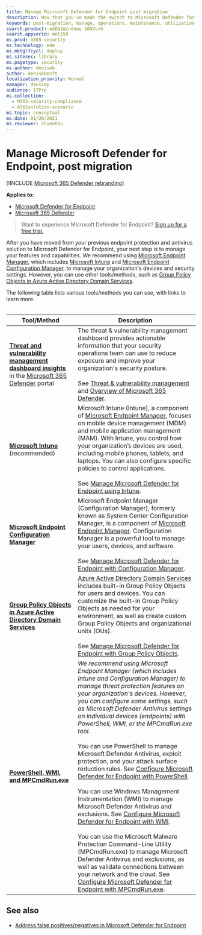 ```yaml
---
title: Manage Microsoft Defender for Endpoint post migration
description: Now that you've made the switch to Microsoft Defender for Endpoint, your next step is to manage your threat protection features
keywords: post-migration, manage, operations, maintenance, utilization, Microsoft Defender for Endpoint, edr
search.product: eADQiWindows 10XVcnh
search.appverid: met150
ms.prod: m365-security
ms.technology: mde
ms.mktglfcycl: deploy
ms.sitesec: library
ms.pagetype: security
ms.author: deniseb
author: denisebmsft
localization_priority: Normal
manager: dansimp
audience: ITPro
ms.collection: 
  - M365-security-compliance
  - m365solution-scenario
ms.topic: conceptual
ms.date: 01/26/2021
ms.reviewer: chventou
---
```


# Manage Microsoft Defender for Endpoint, post migration

[!INCLUDE [Microsoft 365 Defender rebranding](../../includes/microsoft-defender.md)]

**Applies to:**
- [Microsoft Defender for Endpoint](https://go.microsoft.com/fwlink/p/?linkid=2154037)
- [Microsoft 365 Defender](https://go.microsoft.com/fwlink/?linkid=2118804)

> Want to experience Microsoft Defender for Endpoint? [Sign up for a free trial.](https://www.microsoft.com/microsoft-365/windows/microsoft-defender-atp?ocid=docs-wdatp-exposedapis-abovefoldlink)

After you have moved from your previous endpoint protection and antivirus solution to Microsoft Defender for Endpoint, your next step is to manage your features and capabilities. We recommend using [Microsoft Endpoint Manager](/mem/endpoint-manager-overview), which includes [Microsoft Intune](/mem/intune/fundamentals/what-is-intune) and [Microsoft Endpoint Configuration Manager](/mem/configmgr/core/understand/introduction), to manage your organization's devices and security settings. However, you can use other tools/methods, such as [Group Policy Objects in Azure Active Directory Domain Services](/azure/active-directory-domain-services/manage-group-policy). 

The following table lists various tools/methods you can use, with links to learn more. 
<br/><br/>

|Tool/Method  |Description  |
|---------|---------|
|**[Threat and vulnerability management dashboard insights](/windows/security/threat-protection/microsoft-defender-atp/tvm-dashboard-insights)** in the [Microsoft 365 Defender](https://security.microsoft.com/) portal |The threat & vulnerability management dashboard provides actionable information that your security operations team can use to reduce exposure and improve your organization's security posture. <br/><br/>See [Threat & vulnerability management](/microsoft-365/security/defender-endpoint/next-gen-threat-and-vuln-mgt) and [Overview of Microsoft 365 Defender](/microsoft-365/security/defender-endpoint/use).  |
|**[Microsoft Intune](/mem/intune/fundamentals/what-is-intune)**  (recommended)    |Microsoft Intune (Intune), a component of [Microsoft Endpoint Manager](/mem/endpoint-manager-overview), focuses on mobile device management (MDM) and mobile application management (MAM). With Intune, you control how your organization’s devices are used, including mobile phones, tablets, and laptops. You can also configure specific policies to control applications. <br/><br/>See [Manage Microsoft Defender for Endpoint using Intune](manage-atp-post-migration-intune.md).         |
|**[Microsoft Endpoint Configuration Manager](/mem/configmgr/core/understand/introduction)**     |Microsoft Endpoint Manager (Configuration Manager), formerly known as System Center Configuration Manager, is a component of [Microsoft Endpoint Manager](/mem/endpoint-manager-overview). Configuration Manager is a powerful tool to manage your users, devices, and software.<br/><br/>See [Manage Microsoft Defender for Endpoint with Configuration Manager](manage-atp-post-migration-configuration-manager.md).        |
|**[Group Policy Objects in Azure Active Directory Domain Services](/azure/active-directory-domain-services/manage-group-policy)** |[Azure Active Directory Domain Services](/azure/active-directory-domain-services/overview) includes built-in Group Policy Objects for users and devices. You can customize the built-in Group Policy Objects as needed for your environment, as well as create custom Group Policy Objects and organizational units (OUs). <br/><br/>See [Manage Microsoft Defender for Endpoint with Group Policy Objects](manage-atp-post-migration-group-policy-objects.md). |
|**[PowerShell, WMI, and MPCmdRun.exe](manage-atp-post-migration-other-tools.md)** |*We recommend using Microsoft Endpoint Manager (which includes Intune and Configuration Manager) to manage threat protection features on your organization's devices. However, you can configure some settings, such as Microsoft Defender Antivirus settings on individual devices (endpoints) with PowerShell, WMI, or the MPCmdRun.exe tool.*<br/><br/>You can use PowerShell to manage Microsoft Defender Antivirus, exploit protection, and your attack surface reduction rules. See [Configure Microsoft Defender for Endpoint with PowerShell](manage-atp-post-migration-other-tools.md#configure-microsoft-defender-for-endpoint-with-powershell).<br/><br/>You can use Windows Management Instrumentation (WMI) to manage Microsoft Defender Antivirus and exclusions. See [Configure Microsoft Defender for Endpoint with WMI](manage-atp-post-migration-other-tools.md#configure-microsoft-defender-for-endpoint-with-windows-management-instrumentation-wmi).<br/><br/>You can use the Microsoft Malware Protection Command-Line Utility (MPCmdRun.exe) to manage Microsoft Defender Antivirus and exclusions, as well as validate connections between your network and the cloud. See [Configure Microsoft Defender for Endpoint with MPCmdRun.exe](manage-atp-post-migration-other-tools.md#configure-microsoft-defender-for-endpoint-with-microsoft-malware-protection-command-line-utility-mpcmdrunexe). |

## See also

- [Address false positives/negatives in Microsoft Defender for Endpoint](defender-endpoint-false-positives-negatives.md)
